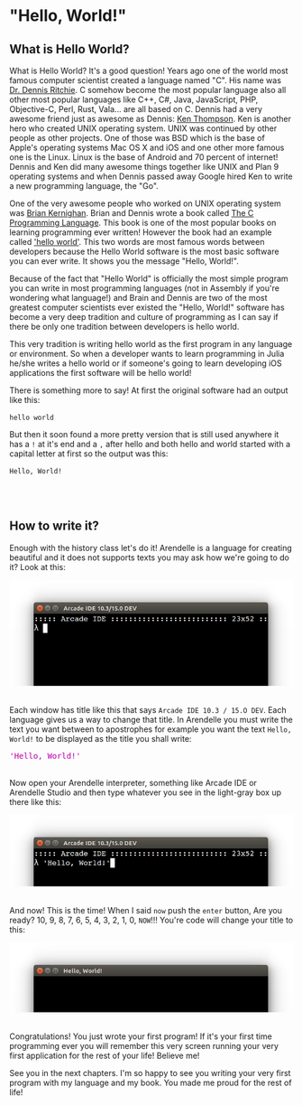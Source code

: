 # "Hello, World!"
## What is Hello World?
What is Hello World? It's a good question! Years ago one of the world most famous computer scientist created a language named "C". His name was [Dr. Dennis Ritchie](http://en.wikipedia.org/wiki/Dennis_Ritchie). C somehow become the most popular language also all other most popular languages like C++, C#, Java, JavaScript, PHP, Objective-C, Perl, Rust, Vala... are all based on C. Dennis had a very awesome friend just as awesome as Dennis: [Ken Thompson](http://en.wikipedia.org/wiki/Ken_Thompson). Ken is another hero who created UNIX operating system. UNIX was continued by other people as other projects. One of those was BSD which is the base of Apple's operating systems Mac OS X and iOS and one other more famous one is the Linux. Linux is the base of Android and 70 percent of internet! Dennis and Ken did many awesome things together like UNIX and Plan 9 operating systems and when Dennis passed away Google hired Ken to write a new programming language, the "Go".<br>

One of the very awesome people who worked on UNIX operating system was [Brian Kernighan](http://en.wikipedia.org/wiki/Brian_Kernighan). Brian and Dennis wrote a book called [ The C Programming Language](https://www.gitbook.io/content/book/kary/arendelle/hello,_world/en.wikipedia.org/wiki/The_C_Programming_Language). This book is one of the most popular books on learning programming ever written! However the book had an example called ['hello world'](http://en.wikipedia.org/wiki/%22Hello,_world!%22_program). This two words are most famous words between developers because the Hello World software is the most basic software you can ever write. It shows you the message "Hello, World!".<br>

Because of the fact that "Hello World" is officially the most simple program you can write in most programming languages (not in Assembly if you're wondering what language!) and Brain and Dennis are two of the most greatest computer scientists ever existed the "Hello, World!" software has become a very deep tradition and culture of programming as I can say if there be only one tradition between developers is hello world.<br>

This very tradition is writing hello world as the first program in any language or environment. So when a developer wants to learn programming in Julia he/she writes a hello world or if someone's going to learn developing iOS applications the first software will be hello world!<br>

There is something more to say! At first the original software had an output like this:

```
hello world
```

But then it soon found a more pretty version that is still used anywhere it has a `!` at it's end and a `,` after hello and both hello and world started with a capital letter at first so the output was this:

```
Hello, World!
```

<br><br>
## How to write it?
Enough with the history class let's do it! Arendelle is a language for creating beautiful and it does not supports texts you may ask how we're going to do it? Look at this:

<center>
<img src="ArcadeIDEForntPage.png" style="width:36pc"></img>
</center><br>

Each window has title like this that says `Arcade IDE 10.3 / 15.O DEV`. Each language gives us a way to change that title. In Arendelle you must write the text you want between to apostrophes for example you want the text `Hello, World!` to be displayed as the title you shall write:

<!-- CLIFF HIGHLIGHTER 0.01 DEV GENERATED CODE BLOCK-->
<div style="font-family: Monospace;">
<span style="color:#BD00AD">'Hello, World!'</span>
</div><br>
<!-- CLIFF HIGHLIGHTER 0.01 DEV GENERATED CODE BLOCK-->

Now open your Arendelle interpreter, something like Arcade IDE or Arendelle Studio and then type whatever you see in the light-gray box up there like this:

<center>
<img src="TypingTheHelloWorld.png" style="width:36pc"></img>
</center><br>


And now! This is the time! When I said `now` push the `enter` button, Are you ready? 10, 9, 8, 7, 6, 5, 4, 3, 2, 1, 0, `NOW`!!! You're code will change your title to this:

<center>
<img src="TheHelloWorldRunning.png" style="width:36pc"></img>
</center><br>


Congratulations! You just wrote your first program! If it's your first time programming ever you will remember this very screen running your very first application for the rest of your life! Believe me!

See you in the next chapters. I'm so happy to see you writing your very first program with my language and my book. You made me proud for the rest of life!
